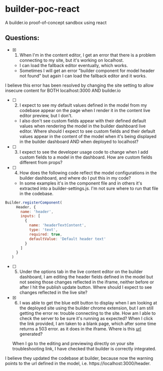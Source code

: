 # builder-poc-react
A builder.io proof-of-concept sandbox using react

## Questions:

- [x] 1. When I'm in the content editor, I get an error that there is a problem connecting to my site, but it's working on localhost.  
  - I can load the fallback editor eventually, which works.
  - Sometimes I will get an error "builder component for model header not found" but again I can load the fallback editor and it works.

I believe this error has been resolved by changing the site setting to allow insecure content for BOTH localhost:3000 AND builder.io

- [ ] 2. I expect to see my default values defined in the model from my codebase appear on the page when I render it in the content live editor preview, but I don't.
  - I also don't see custom fields appear with their defined default values when rendering the model in the builder dashboard live editor.  Where should I expect to see custom fields and their default values appear in the content of the model when it's being displayed in the builder dashboard AND when deployed to localhost?

- [ ] 3. I expect to see the developer usage code to change when I add custom fields to a model in the dashboard.  How are custom fields different from props?  

- [ ] 4. How does the following code reflect the model configurations in the builder dashboard, and where do I put this in my code? 
   - In some examples it's in the component file and in others it's extracted into a builder-settings.js.  I'm not sure where to run that file in the codebase. 

```js
Builder.registerComponent(
     Header, {
       name: 'header',
       inputs: [
         { 
           name: 'headerTextContent', 
           type: 'text',
           required: true,
           defaultValue: 'Default header text' 
         }
       ]
     }
   )
   ```

- [ ] 5. Under the options tab in the live content editor on the builder dashboard, I am editing the header fields defined in the model but not seeing those changes reflected in the iframe, neither before or after I hit the publish update button.  Where should I expect to see changes reflected in the live site?

- [x] 6. I was able to get the blue edit button to display when I am looking at the deployed site using the builder chrome extension, but I am still getting the error re: trouble connecting to the site.  How am I able to check the server to be sure it's running as expected?  When I click the link provided, I am taken to a blank page, which after some time returns a 503 error. as it does in the iframe.  Where is this [url](https://localhost___3000.preview.builder.codes/header/editing) generated?

  When I go to the editing and previewing directly on your site troubleshooting link, I have checked that builder is correctly integrated.

I believe they updated the codebase at builder, because now the warning points to the url defined in the model, i.e. https://localhost:3000/header.  
